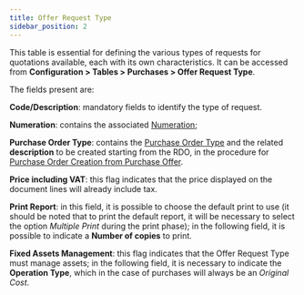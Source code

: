 ```yaml
---
title: Offer Request Type
sidebar_position: 2
---
```


This table is essential for defining the various types of requests for quotations available, each with its own characteristics. It can be accessed from **Configuration > Tables > Purchases > Offer Request Type**.     

The fields present are:

**Code/Description**: mandatory fields to identify the type of request.

**Numeration**: contains the associated [Numeration](/docs/configurations/tables/fluentis-numerations);      

**Purchase Order Type**: contains the [Purchase Order Type](/docs/configurations/tables/purchase/purchase-orders-type) and the related **description** to be created starting from the RDO, in the procedure for [Purchase Order Creation from Purchase Offer](/docs/purchase/offer-request/procedures/order-creation).         

**Price including VAT**: this flag indicates that the price displayed on the document lines will already include tax.    

**Print Report**: in this field, it is possible to choose the default print to use (it should be noted that to print the default report, it will be necessary to select the option *Multiple Print* during the print phase); in the following field, it is possible to indicate a **Number of copies** to print.    

**Fixed Assets Management**: this flag indicates that the Offer Request Type must manage assets; in the following field, it is necessary to indicate the **Operation Type**, which in the case of purchases will always be an *Original Cost*.